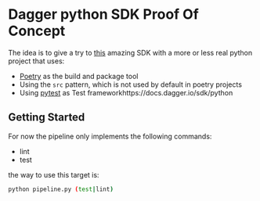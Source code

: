 # Dagger python SDK Proof Of Concept

The idea is to give a try to [this](https://docs.dagger.io/sdk/python) amazing SDK with a more or less
real python project that uses:
  * [Poetry](https://python-poetry.org/) as the build and package tool
  * Using the `src` pattern, which is not used by default in poetry projects
  * Using [pytest](https://pytest.org/) as Test frameworkhttps://docs.dagger.io/sdk/python

## Getting Started
For now the pipeline only implements the following commands:
  * lint
  * test

the way to use this target is:
```bash
python pipeline.py (test|lint)
```
